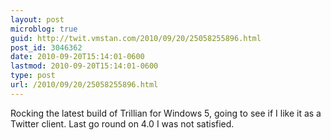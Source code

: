 ```yaml
---
layout: post
microblog: true
guid: http://twit.vmstan.com/2010/09/20/25058255896.html
post_id: 3046362
date: 2010-09-20T15:14:01-0600
lastmod: 2010-09-20T15:14:01-0600
type: post
url: /2010/09/20/25058255896.html
---
```

Rocking the latest build of Trillian for Windows 5, going to see if I like it as a Twitter client. Last go round on 4.0 I was not satisfied.
